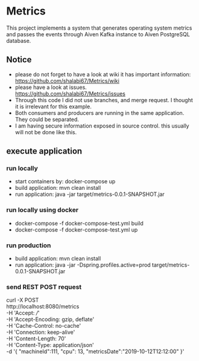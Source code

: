 # Metrics
This project implements a system that generates operating system metrics and passes the events through Aiven Kafka instance to Aiven PostgreSQL database.


## Notice
- please do not forget to have a look at wiki it has important information: https://github.com/shalabi67/Metrics/wiki
- please have a look at issues. https://github.com/shalabi67/Metrics/issues
- Through this code I did not use branches, and merge request. I thought it is irrelevant for this example.
- Both consumers and producers are running in the same application. They could be separated.
- I am having secure information exposed in source control. this usually will not be done like this.

## execute application
### run locally
- start containers by: docker-compose up
- build application: mvn clean install
- run application: java -jar target/metrics-0.0.1-SNAPSHOT.jar

### run locally using docker
- docker-compose -f docker-compose-test.yml build
- docker-compose -f docker-compose-test.yml up

### run production
- build application: mvn clean install
- run application: java -jar -Dspring.profiles.active=prod target/metrics-0.0.1-SNAPSHOT.jar

### send REST POST request
curl -X POST \
  http://localhost:8080/metrics \
  -H 'Accept: */*' \
  -H 'Accept-Encoding: gzip, deflate' \
  -H 'Cache-Control: no-cache' \
  -H 'Connection: keep-alive' \
  -H 'Content-Length: 70' \
  -H 'Content-Type: application/json' \
  -d '{
	"machineId":111,
	"cpu": 13,
	"metricsDate":"2019-10-12T12:12:00"
}'
